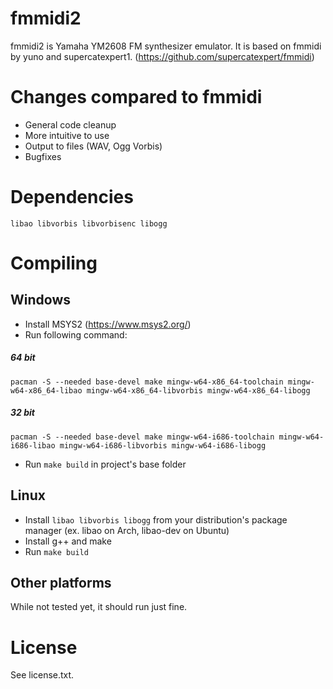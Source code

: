 # fmmidi2
fmmidi2 is Yamaha YM2608 FM synthesizer emulator. It is based on fmmidi by yuno and supercatexpert1. (https://github.com/supercatexpert/fmmidi)

# Changes compared to fmmidi
- General code cleanup
- More intuitive to use
- Output to files (WAV, Ogg Vorbis)
- Bugfixes

# Dependencies
`libao libvorbis libvorbisenc libogg`

# Compiling
## Windows
- Install MSYS2 (https://www.msys2.org/)
- Run following command:
##### 64 bit
`pacman -S --needed base-devel make mingw-w64-x86_64-toolchain mingw-w64-x86_64-libao mingw-w64-x86_64-libvorbis mingw-w64-x86_64-libogg`
##### 32 bit
`pacman -S --needed base-devel make mingw-w64-i686-toolchain mingw-w64-i686-libao mingw-w64-i686-libvorbis mingw-w64-i686-libogg`
- Run `make build` in project's base folder

## Linux
- Install `libao libvorbis libogg` from your distribution's package manager (ex. libao on Arch, libao-dev on Ubuntu)
- Install g++ and make
- Run `make build`

## Other platforms
While not tested yet, it should run just fine.

# License 
See license.txt.
